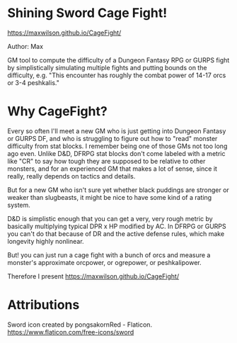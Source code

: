 # Shining Sword Cage Fight!

https://maxwilson.github.io/CageFight/

Author: Max

GM tool to compute the difficulty of a Dungeon Fantasy RPG or GURPS fight by simplistically simulating multiple fights and putting bounds on the difficulty, e.g. "This encounter has roughly the combat power of 14-17 orcs or 3-4 peshkalis."

# Why CageFight?

Every so often I'll meet a new GM who is just getting into Dungeon Fantasy or GURPS DF, and who is struggling to figure out how to "read" monster difficulty from stat blocks. I remember being one of those GMs not too long ago even. Unlike D&D, DFRPG stat blocks don't come labeled with a metric like "CR" to say how tough they are supposed to be relative to other monsters, and for an experienced GM that makes a lot of sense, since it really, really depends on tactics and details.

But for a new GM who isn't sure yet whether black puddings are stronger or weaker than slugbeasts, it might be nice to have some kind of a rating system.

D&D is simplistic enough that you can get a very, very rough metric by basically multiplying typical DPR x HP modified by AC. In DFRPG or GURPS you can't do that because of DR and the active defense rules, which make longevity highly nonlinear.

But! you can just run a cage fight with a bunch of orcs and measure a monster's approximate orcpower, or ogrepower, or peshkalipower.

Therefore I present https://maxwilson.github.io/CageFight/

# Attributions

Sword icon created by pongsakornRed - Flaticon. https://www.flaticon.com/free-icons/sword